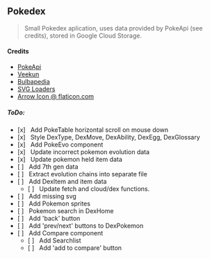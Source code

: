 ## Pokedex
> Small Pokedex aplication, uses data provided by PokeApi (see credits), stored in Google Cloud Storage.

#### Credits
 - [PokeApi](https://pokeapi.co/)
 - [Veekun](https://veekun.com/dex/media/pokemon/)
 - [Bulbapedia](bulbapedia.bulbagarden.net)
 - [SVG Loaders](http://samherbert.net/svg-loaders/)
 - [Arrow Icon @ flaticon.com](https://www.flaticon.com/free-icon/down-arrow-sketch_59690)

##### ToDo:
- [x]&nbsp;&nbsp;&nbsp;Add PokeTable horizontal scroll on mouse down
- [x]&nbsp;&nbsp;&nbsp;Style DexType, DexMove, DexAbility, DexEgg, DexGlossary
- [x]&nbsp;&nbsp;&nbsp;Add PokeEvo component
- [x]&nbsp;&nbsp;&nbsp;Update incorrect pokemon evolution data
- [x]&nbsp;&nbsp;&nbsp;Update pokemon held item data
- [ ]&nbsp;&nbsp;&nbsp;Add 7th gen data
- [ ]&nbsp;&nbsp;&nbsp;Extract evolution chains into separate file
- [ ]&nbsp;&nbsp;&nbsp;Add DexItem and item data
    - [ ]&nbsp;&nbsp;&nbsp;Update fetch and cloud/dex functions.
- [ ]&nbsp;&nbsp;&nbsp;Add missing svg
- [ ]&nbsp;&nbsp;&nbsp;Add Pokemon sprites
- [ ]&nbsp;&nbsp;&nbsp;Pokemon search in DexHome
- [ ]&nbsp;&nbsp;&nbsp;Add 'back' button
- [ ]&nbsp;&nbsp;&nbsp;Add 'prev/next' buttons to DexPokemon
- [ ]&nbsp;&nbsp;&nbsp;Add Compare component
    - [ ]&nbsp;&nbsp;&nbsp;Add Searchlist
    - [ ]&nbsp;&nbsp;&nbsp;Add 'add to compare' button

